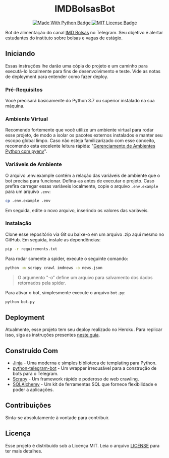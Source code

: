 <h1 align="center">IMDBolsasBot</h1>

<p align="center">
    <a href="https://www.python.org/">
        <img alt="Made With Python Badge" src="https://img.shields.io/badge/Made%20with-Python-1f425f.svg">
    </a>
    <a href="blob/master/LICENSE">
        <img alt="MIT License Badge" src="http://img.shields.io/badge/license-MIT-blue.svg?style=flat">
    </a>
</p>

Bot de alimentação do canal [IMD Bolsas](https://t.me/imdbolsas) no Telegram. Seu objetivo é alertar estudantes do instituto sobre bolsas e vagas de estágio.

## Iniciando

Essas instruções lhe darão uma cópia do projeto e um caminho para executá-lo localmente para fins de desenvolvimento e teste. Vide as notas de deployment para entender como fazer deploy.

### Pré-Requisitos

Você precisará basicamente do Python 3.7 ou superior instalado na sua máquina.

### Ambiente Virtual

Recomendo fortemente que você utilize um ambiente virtual para rodar esse projeto, de modo a isolar os pacotes externos instalados e manter seu escopo global limpo.
Caso não esteja familizarizado com esse conceito, recomendo esta excelente leitura rápida: "[Gerenciamento de Ambientes Python com pyenv](https://medium.com/operacionalti/gerenciamento-de-ambientes-python-com-pyenv-3ce71eb1a2c3)".

### Variáveis de Ambiente

O arquivo .env.example contém a relação das variáveis de ambiente que o bot precisa para funcionar. Defina-as antes de executar o projeto.
Caso prefira carregar essas variáveis localmente, copie o arquivo ```.env.example``` para um arquivo ```.env```:

```bash
cp .env.example .env
```

Em seguida, edite o novo arquivo, inserindo os valores das variáveis.

### Instalação

Clone esse repositório via Git ou baixe-o em um arquivo .zip aqui mesmo no GitHub. Em seguida, instale as dependências:

```bash
pip -r requirements.txt
```

Para rodar somente a spider, execute o seguinte comando:

```bash
python -m scrapy crawl imdnews -o news.json
```

> O argumento "-o" define um arquivo para salvamento dos dados retornados pela spider.

Para ativar o bot, simplesmente execute o arquivo ```bot.py```:

```bash
python bot.py
```

## Deployment

Atualmente, esse projeto tem seu deploy realizado no Heroku. Para replicar isso, siga as instruções presentes [neste guia](https://github.com/michaelkrukov/heroku-python-script).

## Construído Com

* [Jinja](https://jinja.palletsprojects.com/en/2.11.x/) - Uma moderna e simples biblioteca de templating para Python.
* [python-telegram-bot](https://github.com/python-telegram-bot/python-telegram-bot/) - Um wrapper irrecusável para a construção de bots para o Telegram.
* [Scrapy](https://scrapy.org/) - Um framework rápido e poderoso de web crawling.
* [SQLAlchemy](https://www.sqlalchemy.org/) - Um kit de ferramentas SQL que fornece flexibilidade e poder a aplicações.

## Contribuições

Sinta-se absolutamente à vontade para contribuir.

## Licença

Esse projeto é distribuído sob a Licença MIT. Leia o arquivo [LICENSE](LICENSE) para ter mais detalhes.
